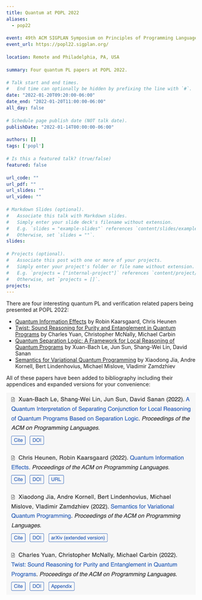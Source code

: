 ```yaml
---
title: Quantum at POPL 2022
aliases:
  - pop22

event: 49th ACM SIGPLAN Symposium on Principles of Programming Languages (POPL 2022)
event_url: https://popl22.sigplan.org/

location: Remote and Philadelphia, PA, USA

summary: Four quantum PL papers at POPL 2022.

# Talk start and end times.
#   End time can optionally be hidden by prefixing the line with `#`.
date: "2022-01-20T09:20:00-06:00"
date_end: "2022-01-20T11:00:00-06:00"
all_day: false

# Schedule page publish date (NOT talk date).
publishDate: "2022-01-14T00:00:00-06:00"

authors: []
tags: ['popl']

# Is this a featured talk? (true/false)
featured: false

url_code: ""
url_pdf: ""
url_slides: ""
url_video: ""

# Markdown Slides (optional).
#   Associate this talk with Markdown slides.
#   Simply enter your slide deck's filename without extension.
#   E.g. `slides = "example-slides"` references `content/slides/example-slides.md`.
#   Otherwise, set `slides = ""`.
slides:

# Projects (optional).
#   Associate this post with one or more of your projects.
#   Simply enter your project's folder or file name without extension.
#   E.g. `projects = ["internal-project"]` references `content/project/deep-learning/index.md`.
#   Otherwise, set `projects = []`.
projects:
---
```


There are four interesting quantum PL and verification related papers being presented at POPL 2022:

- [Quantum Information Effects](../../publication/Heunen2022) by Robin Kaarsgaard, Chris Heunen
- [Twist: Sound Reasoning for Purity and Entanglement in Quantum Programs](../../publication/Yuan2022) by Charles Yuan, Christopher McNally, Michael Carbin
- [Quantum Separation Logic: A Framework for Local Reasoning of Quantum Programs](../../publication/Le2022) by Xuan-Bach Le, Jun Sun, Shang-Wei Lin, David Sanan
- [Semantics for Variational Quantum Programming](../../publication/Jia2022) by Xiaodong Jia, Andre Kornell, Bert Lindenhovius, Michael Mislove, Vladimir Zamdzhiev

All of these papers have been added to bibliography including their appendices and expanded versions for your convenience:

![Screenshot of the four POPL papers on this site](screenshot.png)
